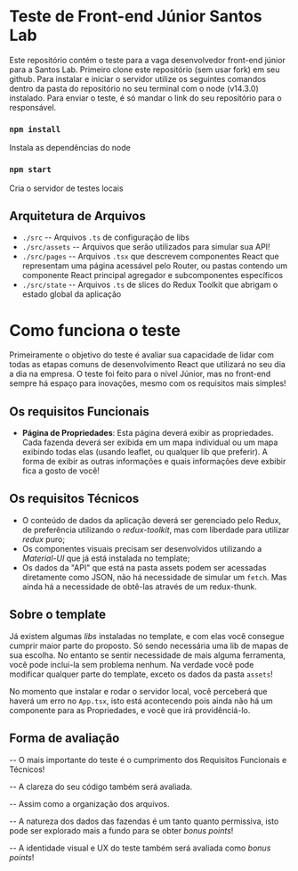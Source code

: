 # Teste de Front-end Júnior Santos Lab

Este repositório contém o teste para a vaga desenvolvedor front-end júnior para a Santos Lab. Primeiro clone este repositório (sem usar fork) em seu github. Para instalar e iniciar o servidor utilize os seguintes comandos dentro da pasta do repositório no seu terminal com o node (v14.3.0) instalado. Para enviar o teste, é só mandar o link do seu repositório para o responsável.

### `npm install`

Instala as dependências do node

### `npm start`

Cria o servidor de testes locais

## Arquitetura de Arquivos

 - `./src` -- Arquivos `.ts` de configuração de libs
 - `./src/assets` -- Arquivos que serão utilizados para simular sua API!
 - `./src/pages` -- Arquivos `.tsx` que descrevem componentes React que representam uma página acessável pelo Router, ou pastas contendo um componente React principal agregador e subcomponentes específicos
 - `./src/state` -- Arquivos `.ts` de slices do Redux Toolkit que abrigam o estado global da aplicação

# Como funciona o teste

Primeiramente o objetivo do teste é avaliar sua capacidade de lidar com todas as etapas comuns de desenvolvimento React que utilizará no seu dia a dia na empresa. O teste foi feito para o nível Júnior, mas no front-end sempre há espaço para inovações, mesmo com os requisitos mais simples!

## Os requisitos Funcionais

 - **Página de Propriedades**: Esta página deverá exibir as propriedades. Cada fazenda deverá ser exibida em um mapa individual ou um mapa exibindo todas elas (usando leaflet, ou qualquer lib que preferir). A forma de exibir as outras informações e quais informações deve exbibir fica a gosto de você! 

## Os requisitos Técnicos

 - O conteúdo de dados da aplicação deverá ser gerenciado pelo Redux, de preferência utilizando o *redux-toolkit*, mas com liberdade para utilizar *redux* puro;
 - Os componentes visuais precisam ser desenvolvidos utilizando a *Material-UI* que já está instalada no template;
 - Os dados da "API" que está na pasta assets podem ser acessadas diretamente como JSON, não há necessidade de simular um `fetch`. Mas ainda há a necessidade de obtê-las através de um redux-thunk.
 
## Sobre o template

Já existem algumas *libs* instaladas no template, e com elas você consegue cumprir maior parte do proposto. Só sendo necessária uma lib de mapas de sua escolha. No entanto se sentir necessidade de mais alguma ferramenta, você pode inclui-la sem problema nenhum. Na verdade você pode modificar qualquer parte do template, exceto os dados da pasta `assets`!

No momento que instalar e rodar o servidor local, você perceberá que haverá um erro no `App.tsx`, isto está acontecendo pois ainda não há um componente para as Propriedades, e você que irá providênciá-lo.

## Forma de avaliação

-- O mais importante do teste é o cumprimento dos Requisitos Funcionais e Técnicos!

-- A clareza do seu código também será avaliada.

-- Assim como a organização dos arquivos.

-- A natureza dos dados das fazendas é um tanto quanto permissiva, isto pode ser explorado mais a fundo para se obter *bonus points*!

-- A identidade visual e UX do teste também será avaliada como *bonus points*!

 

 
